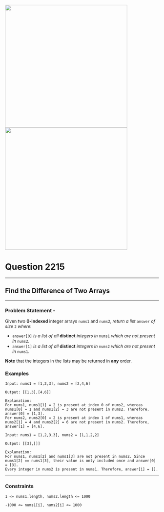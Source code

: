 <img src = 'https://awesomescreenshot.s3.amazonaws.com/image/4900480/44010989-2322fc4f3baa0831ecf614fc9cd299fb.png?X-Amz-Algorithm=AWS4-HMAC-SHA256&X-Amz-Credential=AKIAJSCJQ2NM3XLFPVKA%2F20231103%2Fus-east-1%2Fs3%2Faws4_request&X-Amz-Date=20231103T132111Z&X-Amz-Expires=28800&X-Amz-SignedHeaders=host&X-Amz-Signature=1e2ec79f6ea27b4bd9f7a31e6596b96c3c5847f3c0f7d99a15ecb17bc845c0a7' width = 400><img src = 'https://awesomescreenshot.s3.amazonaws.com/image/4900480/44011001-c5941ba677c92db184c326627154ea83.png?X-Amz-Algorithm=AWS4-HMAC-SHA256&X-Amz-Credential=AKIAJSCJQ2NM3XLFPVKA%2F20231103%2Fus-east-1%2Fs3%2Faws4_request&X-Amz-Date=20231103T132136Z&X-Amz-Expires=28800&X-Amz-SignedHeaders=host&X-Amz-Signature=a1ac94ed5db3a7c39e9d798309d8abdf0843a04b0e21b1aa0b7a4dbb69ee76c5' width = 400>

# Question 2215
****
## Find the Difference of Two Arrays

****
### Problem Statement -

Given two **0-indexed** integer arrays `nums1` and `nums2`, *return a list* `answer` *of size* `2` *where*:

* `answer[0]` *is a list of all* **distinct** *integers in* `nums1` *which are not present in* `nums2`.
* `answer[1]` *is a list of all* **distinct** *integers in* `nums2` *which are not present in* `nums1`.

**Note** that the integers in the lists may be returned in **any** order.
### Examples
```
Input: nums1 = [1,2,3], nums2 = [2,4,6]

Output: [[1,3],[4,6]]

Explanation:
For nums1, nums1[1] = 2 is present at index 0 of nums2, whereas nums1[0] = 1 and nums1[2] = 3 are not present in nums2. Therefore, answer[0] = [1,3].
For nums2, nums2[0] = 2 is present at index 1 of nums1, whereas nums2[1] = 4 and nums2[2] = 6 are not present in nums2. Therefore, answer[1] = [4,6].
```
```
Input: nums1 = [1,2,3,3], nums2 = [1,1,2,2]

Output: [[3],[]]

Explanation:
For nums1, nums1[2] and nums1[3] are not present in nums2. Since nums1[2] == nums1[3], their value is only included once and answer[0] = [3].
Every integer in nums2 is present in nums1. Therefore, answer[1] = [].
```

****
### Constraints
```
1 <= nums1.length, nums2.length <= 1000

-1000 <= nums1[i], nums2[i] <= 1000
```
